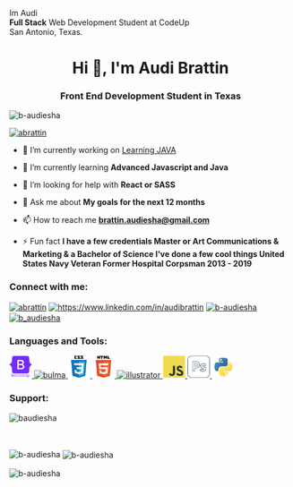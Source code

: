 Im Audi<br>
<b>Full Stack</b> Web Development Student at CodeUp <br>
San Antonio, Texas.<br>

<h1 align="center">Hi 👋, I'm Audi Brattin</h1>
<h3 align="center">Front End Development Student in Texas</h3>

<p align="left"> <img src="https://komarev.com/ghpvc/?username=b-audiesha&label=Profile%20views&color=0e75b6&style=flat" alt="b-audiesha" /> </p>

<p align="left"> <a href="https://twitter.com/abrattin" target="blank"><img src="https://img.shields.io/twitter/follow/abrattin?logo=twitter&style=for-the-badge" alt="abrattin" /></a> </p>

- 🔭 I’m currently working on [Learning JAVA](https://github.com/b-audiesha/codeup-java-exercises)

- 🌱 I’m currently learning **Advanced Javascript and Java**

- 🤝 I’m looking for help with **React or SASS**

- 💬 Ask me about **My goals for the next 12 months**

- 📫 How to reach me **brattin.audiesha@gmail.com**

- ⚡ Fun fact **I have a few credentials Master or Art Communications & Marketing & a Bachelor of Science I've done a few cool things United States Navy Veteran Former Hospital Corpsman 2013 - 2019**

<h3 align="left">Connect with me:</h3>
<p align="left">
<a href="https://twitter.com/abrattin" target="blank"><img align="center" src="https://cdn.jsdelivr.net/npm/simple-icons@3.0.1/icons/twitter.svg" alt="abrattin" height="30" width="40" /></a>
<a href="https://linkedin.com/in/https://www.linkedin.com/in/audibrattin" target="blank"><img align="center" src="https://cdn.jsdelivr.net/npm/simple-icons@3.0.1/icons/linkedin.svg" alt="https://www.linkedin.com/in/audibrattin" height="30" width="40" /></a>
<a href="https://stackoverflow.com/users/b-audiesha" target="blank"><img align="center" src="https://cdn.jsdelivr.net/npm/simple-icons@3.0.1/icons/stackoverflow.svg" alt="b-audiesha" height="30" width="40" /></a>
<a href="https://www.hackerrank.com/b_audiesha" target="blank"><img align="center" src="https://cdn.jsdelivr.net/npm/simple-icons@3.0.1/icons/hackerrank.svg" alt="b_audiesha" height="30" width="40" /></a>
</p>

<h3 align="left">Languages and Tools:</h3>
<p align="left"> <a href="https://getbootstrap.com" target="_blank"> <img src="https://raw.githubusercontent.com/devicons/devicon/master/icons/bootstrap/bootstrap-plain-wordmark.svg" alt="bootstrap" width="40" height="40"/> </a> <a href="https://bulma.io/" target="_blank"> <img src="https://raw.githubusercontent.com/gilbarbara/logos/804dc257b59e144eaca5bc6ffd16949752c6f789/logos/bulma.svg" alt="bulma" width="40" height="40"/> </a> <a href="https://www.w3schools.com/css/" target="_blank"> <img src="https://raw.githubusercontent.com/devicons/devicon/master/icons/css3/css3-original-wordmark.svg" alt="css3" width="40" height="40"/> </a> <a href="https://www.w3.org/html/" target="_blank"> <img src="https://raw.githubusercontent.com/devicons/devicon/master/icons/html5/html5-original-wordmark.svg" alt="html5" width="40" height="40"/> </a> <a href="https://www.adobe.com/in/products/illustrator.html" target="_blank"> <img src="https://www.vectorlogo.zone/logos/adobe_illustrator/adobe_illustrator-icon.svg" alt="illustrator" width="40" height="40"/> </a> <a href="https://developer.mozilla.org/en-US/docs/Web/JavaScript" target="_blank"> <img src="https://raw.githubusercontent.com/devicons/devicon/master/icons/javascript/javascript-original.svg" alt="javascript" width="40" height="40"/> </a> <a href="https://www.photoshop.com/en" target="_blank"> <img src="https://raw.githubusercontent.com/devicons/devicon/master/icons/photoshop/photoshop-line.svg" alt="photoshop" width="40" height="40"/> </a> <a href="https://www.python.org" target="_blank"> <img src="https://raw.githubusercontent.com/devicons/devicon/master/icons/python/python-original.svg" alt="python" width="40" height="40"/> </a> </p>

<h3 align="left">Support:</h3>
<p><a href="https://www.buymeacoffee.com/baudiesha"> <img align="left" src="https://cdn.buymeacoffee.com/buttons/v2/default-yellow.png" height="50" width="210" alt="baudiesha" /></a></p><br><br>
<br>
<p><img align="left" src="https://github-readme-stats.vercel.app/api/top-langs?username=b-audiesha&show_icons=true&locale=en&layout=compact" alt="b-audiesha" /></p>

<p>&nbsp;<img align="center" src="https://github-readme-stats.vercel.app/api?username=b-audiesha&show_icons=true&locale=en" alt="b-audiesha" /></p>

<p><img align="center" src="https://github-readme-streak-stats.herokuapp.com/?user=b-audiesha&" alt="b-audiesha" /></p>
